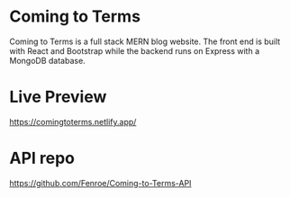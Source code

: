 # Coming to Terms 

Coming to Terms is a full stack MERN blog website. The front end is built with React and Bootstrap while the backend runs on Express with a MongoDB database. 

# Live Preview

https://comingtoterms.netlify.app/

# API repo

https://github.com/Fenroe/Coming-to-Terms-API